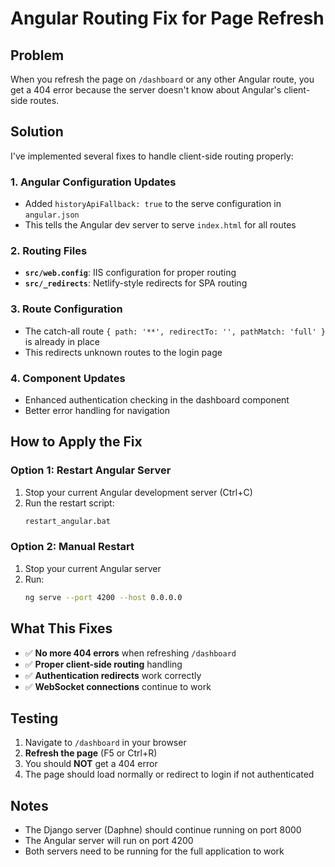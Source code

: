 # Angular Routing Fix for Page Refresh

## Problem
When you refresh the page on `/dashboard` or any other Angular route, you get a 404 error because the server doesn't know about Angular's client-side routes.

## Solution
I've implemented several fixes to handle client-side routing properly:

### 1. Angular Configuration Updates
- Added `historyApiFallback: true` to the serve configuration in `angular.json`
- This tells the Angular dev server to serve `index.html` for all routes

### 2. Routing Files
- **`src/web.config`**: IIS configuration for proper routing
- **`src/_redirects`**: Netlify-style redirects for SPA routing

### 3. Route Configuration
- The catch-all route `{ path: '**', redirectTo: '', pathMatch: 'full' }` is already in place
- This redirects unknown routes to the login page

### 4. Component Updates
- Enhanced authentication checking in the dashboard component
- Better error handling for navigation

## How to Apply the Fix

### Option 1: Restart Angular Server
1. Stop your current Angular development server (Ctrl+C)
2. Run the restart script:
   ```bash
   restart_angular.bat
   ```

### Option 2: Manual Restart
1. Stop your current Angular server
2. Run:
   ```bash
   ng serve --port 4200 --host 0.0.0.0
   ```

## What This Fixes
- ✅ **No more 404 errors** when refreshing `/dashboard`
- ✅ **Proper client-side routing** handling
- ✅ **Authentication redirects** work correctly
- ✅ **WebSocket connections** continue to work

## Testing
1. Navigate to `/dashboard` in your browser
2. **Refresh the page** (F5 or Ctrl+R)
3. You should **NOT** get a 404 error
4. The page should load normally or redirect to login if not authenticated

## Notes
- The Django server (Daphne) should continue running on port 8000
- The Angular server will run on port 4200
- Both servers need to be running for the full application to work 